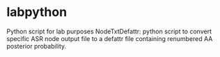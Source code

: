 # labpython
Python script for lab purposes
NodeTxtDefattr: python script to convert specific ASR node output file to a defattr file containing renumbered AA posterior probability.
